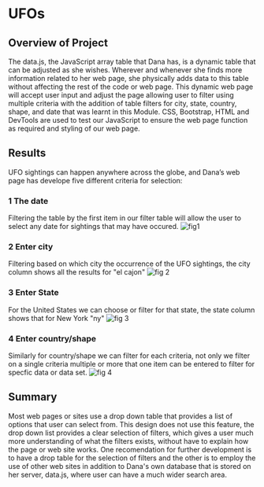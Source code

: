 # UFOs

## Overview of Project
The data.js, the JavaScript array table that Dana has, is a dynamic table that can be adjusted as she wishes. Wherever and whenever she finds more information related to her web page, she physically adds data to this table without affecting the rest of the code or web page.  This dynamic web page will accept user input and adjust the page allowing user to filter using multiple criteria with the addition of table filters for city, state, country, shape, and date that was learnt in this Module. CSS, Bootstrap, HTML and DevTools are used to test our JavaScript to ensure the web page function as required and styling of our web page.

## Results
UFO sightings can happen anywhere across the globe, and Dana’s web page has develope five different criteria for selection:
### 1 The date
Filtering the table by the first item in our filter table will allow the user to select any date for sightings that may have occured.
![fig1](https://user-images.githubusercontent.com/78861458/116831857-db195980-ab7f-11eb-9995-b247be053d04.png)

### 2 Enter city
Filtering based on which city the occurrence of the UFO sightings, the city column shows all the results for "el cajon" 
![fig 2](https://user-images.githubusercontent.com/78861458/116831956-7f9b9b80-ab80-11eb-9a55-bf4cf7fb562d.png)

### 3 Enter State
For the United States we can choose or filter for that state, the state column shows that for New York "ny"
![fig 3](https://user-images.githubusercontent.com/78861458/116832143-968ebd80-ab81-11eb-9862-ac0c88a093c1.png)

### 4 Enter country/shape 
Similarly for country/shape we can filter for each criteria, not only we filter on a single criteria multiple or more that one item can be entered to filter for specfic data or data set.
![fig 4](https://user-images.githubusercontent.com/78861458/116832360-e15d0500-ab82-11eb-90dd-08d61f078b8a.png)

## Summary
Most web pages or sites use a drop down table that provides a list of options that user can select from. This design does not use this feature, the drop down list provides a clear selection of filters, which gives a user much more understanding of what the filters exists, without have to explain how the page or web site works. One recomendation for further development is to have a drop table for the selection of filters and the other is to employ the use of other web sites in addition to Dana's own database that is stored on her server, data.js, where user can have a much wider search area. 



